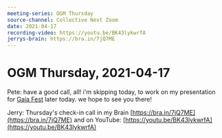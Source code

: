 ```yaml
---
meeting-series: OGM Thursday
source-channel: Collective Next Zoom
date: 2021-04-17
recording-video: https://youtu.be/BK43lykwrfA
jerrys-brain: https://bra.in/7jQ7ME
---
```

# OGM Thursday, 2021-04-17

Pete: have a good call, all!  i'm skipping today, to work on my presentation for [Gaia Fest](https://gaiafest.org/) later today.  we hope to see you there!

Jerry: Thursday's check-in call in my Brain [https://bra.in/7jQ7ME](https://bra.in/7jQ7ME) and on YouTube: [https://youtu.be/BK43lykwrfA](https://youtu.be/BK43lykwrfA)
